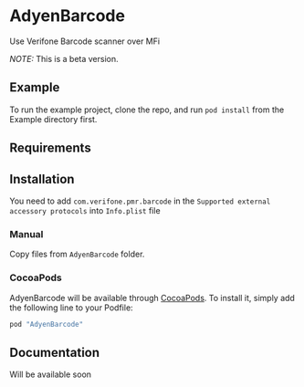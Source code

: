 # AdyenBarcode
Use Verifone Barcode scanner over MFi

*NOTE:* This is a beta version. 

## Example

To run the example project, clone the repo, and run `pod install` from the Example directory first.

## Requirements

## Installation

You need to add `com.verifone.pmr.barcode` in the `Supported external accessory protocols` into `Info.plist` file

### Manual

Copy files from `AdyenBarcode` folder.

### CocoaPods

AdyenBarcode will be available through [CocoaPods](http://cocoapods.org). To install
it, simply add the following line to your Podfile:

```ruby
pod "AdyenBarcode"
```

## Documentation

Will be available soon